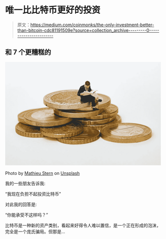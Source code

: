 # 唯一比比特币更好的投资

> 原文：<https://medium.com/coinmonks/the-only-investment-better-than-bitcoin-cdc81191509e?source=collection_archive---------0----------------------->

## 和 7 个更糟糕的

![](img/f77ecf5277b0e8b7a4ad99d6f2ed8141.png)

Photo by [Mathieu Stern](https://unsplash.com/@mathieustern?utm_source=unsplash&utm_medium=referral&utm_content=creditCopyText) on [Unsplash](https://unsplash.com/s/photos/investment?utm_source=unsplash&utm_medium=referral&utm_content=creditCopyText)

我的一些朋友告诉我:

“我现在负担不起投资比特币”

对此我的回答是:

“你能承受不这样吗？”

比特币是一种新的资产类别，看起来好得令人难以置信，是一个正在形成的泡沫，完全是一个庞氏骗局。但那是…